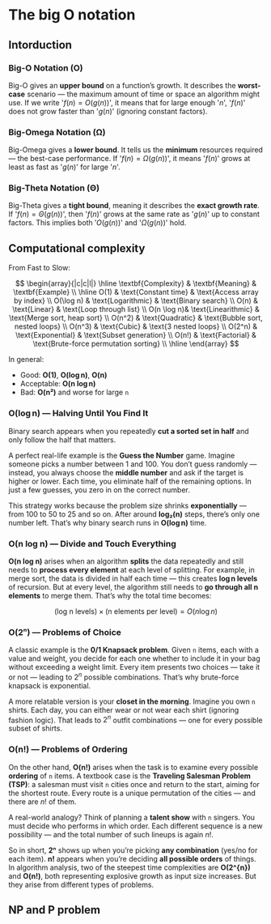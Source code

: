 # The big O notation

## Intorduction
### Big-O Notation (O)

Big-O gives an **upper bound** on a function’s growth. It describes the **worst-case** scenario — the maximum amount of time or space an algorithm might use. If we write '$f(n) = O(g(n))$', it means that for large enough '$n$', '$f(n)$' does not grow faster than '$g(n)$' (ignoring constant factors).

### Big-Omega Notation (Ω)

Big-Omega gives a **lower bound**. It tells us the **minimum** resources required — the best-case performance. If '$f(n) = \Omega(g(n))$', it means '$f(n)$' grows at least as fast as '$g(n)$' for large '$n$'.

### Big-Theta Notation (Θ)

Big-Theta gives a **tight bound**, meaning it describes the **exact growth rate**. If '$f(n) = \Theta(g(n))$', then '$f(n)$' grows at the same rate as '$g(n)$' up to constant factors. This implies both $'O(g(n))$' and '$\Omega(g(n))$' hold.


## Computational complexity

From Fast to Slow:

$$
\begin{array}{|c|c|l|}
\hline
\textbf{Complexity} & \textbf{Meaning} & \textbf{Example} \\
\hline
O(1)       & \text{Constant time}   & \text{Access array by index} \\
O(\log n)  & \text{Logarithmic}     & \text{Binary search} \\
O(n)       & \text{Linear}          & \text{Loop through list} \\
O(n \log n)& \text{Linearithmic}    & \text{Merge sort, heap sort} \\
O(n^2)     & \text{Quadratic}       & \text{Bubble sort, nested loops} \\
O(n^3)     & \text{Cubic}           & \text{3 nested loops} \\
O(2^n)     & \text{Exponential}     & \text{Subset generation} \\
O(n!)      & \text{Factorial}       & \text{Brute-force permutation sorting} \\
\hline
\end{array}
$$

In general:

* Good: **O(1)**, **O(log n)**, **O(n)**
* Acceptable: **O(n log n)**
* Bad: **O(n²)** and worse for large `n`

### **O(log n) — Halving Until You Find It**

Binary search appears when you repeatedly **cut a sorted set in half** and only follow the half that matters.

A perfect real-life example is the **Guess the Number** game. Imagine someone picks a number between 1 and 100. You don’t guess randomly — instead, you always choose the **middle number** and ask if the target is higher or lower. Each time, you eliminate half of the remaining options. In just a few guesses, you zero in on the correct number.

This strategy works because the problem size shrinks **exponentially** — from 100 to 50 to 25 and so on. After around **log₂(n)** steps, there’s only one number left. That’s why binary search runs in **O(log n)** time.

### **O(n log n) — Divide and Touch Everything**

**O(n log n)** arises when an algorithm **splits** the data repeatedly and still needs to **process every element** at each level of splitting. For example, in merge sort, the data is divided in half each time — this creates **log n levels** of recursion. But at every level, the algorithm still needs to **go through all n elements** to merge them. That’s why the total time becomes:

$$
\text{(log n levels)} \times \text{(n elements per level)} = O(n \log n)
$$

### **O(2ⁿ) — Problems of Choice**

A classic example is the **0/1 Knapsack problem**. Given `n` items, each with a value and weight, you decide for each one whether to include it in your bag without exceeding a weight limit. Every item presents two choices — take it or not — leading to $2^n$ possible combinations. That’s why brute-force knapsack is exponential.

A more relatable version is your **closet in the morning**. Imagine you own `n` shirts. Each day, you can either wear or not wear each shirt (ignoring fashion logic). That leads to $2^n$ outfit combinations — one for every possible subset of shirts.

### **O(n!) — Problems of Ordering**

On the other hand, **O(n!)** arises when the task is to examine every possible **ordering** of `n` items. A textbook case is the **Traveling Salesman Problem (TSP)**: a salesman must visit `n` cities once and return to the start, aiming for the shortest route. Every route is a unique permutation of the cities — and there are $n!$ of them.

A real-world analogy? Think of planning a **talent show** with `n` singers. You must decide who performs in which order. Each different sequence is a new possibility — and the total number of such lineups is again $n!$.

So in short, **2ⁿ** shows up when you’re picking **any combination** (yes/no for each item). **n!** appears when you’re deciding **all possible orders** of things. In algorithm analysis, two of the steepest time complexities are **O(2^{n})** and **O(n!)**, both representing explosive growth as input size increases. But they arise from different types of problems.


## NP and P problem